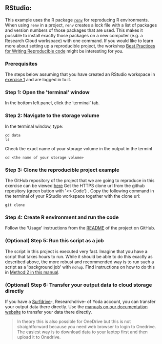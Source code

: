 ## RStudio:

This example uses the R package [`renv`](https://docs.posit.co/ide/user/ide/guide/environments/r/renv.html) for reproducing R environments. When using `renv` in a project, `renv` creates a lock file with a list of packages and version numbers of those packages that are used. This makes it possible to install exactly those packages on a new computer (e.g. a Research Cloud workspace) with one command. If you would like to learn more about setting up a reproducible project, the workshop [Best Practices for Writing Reproducible code](https://www.uu.nl/en/research/research-data-management/training-workshops/best-practices-for-writing-reproducible-code) might be interesting for you.

### Prerequisites
The steps below assuming that you have created an RStudio workspace in [exercise 1](./exercises.md#exercise-1) and are logged in to it.

### Step 1: Open the 'terminal' window
In the bottom left panel, click the ‘terminal’ tab.

### Step 2: Navigate to the storage volume

In the terminal window, type:
```
cd data
ls
```
Check the exact name of your storage volume in the output in the terminl

```
cd <the name of your storage volume>
```

### Step 3: Clone the reproducible project example

The GitHub repository of the project that we are going to reproduce in this exercise can be viewed [here](https://github.com/MindTheGap-ERC/StratPal_ms_supp)
Get the HTTPS clone url from the github repository (green button with '<> Code') . Copy the following command in the terminal of your RStudio workspace together with the clone url:
```
git clone 
```

### Step 4: Create R environment and run the code

Follow the 'Usage' instructions from the [README](https://github.com/MindTheGap-ERC/StratPal_ms_supp) of the project on GitHub.

### (Optional) Step 5: Run this script as a job

The script in this project is executed very fast. Imagine that you have a script that takes hours to run. While it should be able to do this exactly as described above, the more robust and recommended way is to run such a script as a 'background job' with `nohup`. Find instructions on how to do this in [Method 2 in this manual](https://utrechtuniversity.github.io/vre-docs/docs/manuals/long-jobs.html#method-2-using-nohup).

### (Optional) Step 6: Transfer your output data to cloud storage directly
If you have a [Surfdrive](surfdrive.surf.nl)-, Researchdrive- of Yoda account, you can transfer your output data there directly. Use the [manuals on our documentation website](https://utrechtuniversity.github.io/vre-docs/docs/manuals.html) to transfer your data there directly. 
> In theory this is also possible for OneDrive but this is not straightforward because you need web browser to login to Onedrive. The easiest way is to download data to your laptop first and then upload it to Onedrive.




